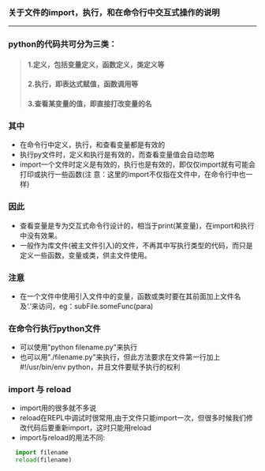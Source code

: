 ### 关于文件的import，执行，和在命令行中交互式操作的说明

----
### python的代码共可分为三类：

> #### 1.定义，包括变量定义，函数定义，类定义等
> #### 2.执行，即表达式赋值，函数调用等
> #### 3.查看某变量的值，即直接打改变量的名

### 其中

* 在命令行中定义，执行，和查看变量都是有效的
* 执行py文件时，定义和执行是有效的，而查看变量值会自动忽略
* import一个文件时定义是有效的，执行也是有效的，即仅仅import就有可能会打印或执行一些函数(注 意：这里的import不仅指在文件中，在命令行中也一样)

### 因此
* 查看变量是专为交互式命令行设计的，相当于print(某变量)，在import和执行中没有效果。
* 一般作为库文件(被主文件引入)的文件，不再其中写执行类型的代码，而只是定义一些函数，变量或类，供主文件使用。

### 注意
* 在一个文件中使用引入文件中的变量，函数或类时要在其前面加上文件名及‘.’来访问，eg：subFile.someFunc(para)

### 在命令行执行python文件
* 可以使用"python filename.py"来执行
* 也可以用"./filename.py"来执行，但此方法要求在文件第一行加上#!/usr/bin/env python，并且文件要赋予执行的权利

### import 与 reload
* import用的很多就不多说
* reload在REPL中调试时很常用,由于文件只能import一次，但很多时候我们修改代码后要重新import，这时只能用reload
* import与reload的用法不同:
``` python
  import filename
  reload(filename)
```
